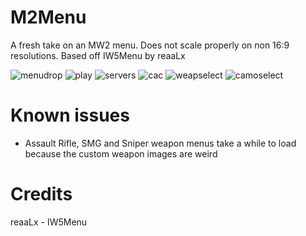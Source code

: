 # M2Menu
A fresh take on an MW2 menu. Does not scale properly on non 16:9 resolutions. Based off IW5Menu by reaaLx

![menudrop](https://i.imgur.com/MfBuc89.jpg)
![play](https://i.imgur.com/q1ajHXL.jpg)
![servers](https://i.imgur.com/TPWOkBw.jpg)
![cac](https://i.imgur.com/xsVHI5z.jpg)
![weapselect](https://i.imgur.com/PMD4oR2.jpg)
![camoselect](https://i.imgur.com/kpqZT1A.jpg)

# Known issues
- Assault Rifle, SMG and Sniper weapon menus take a while to load because the custom weapon images are weird

# Credits
reaaLx - IW5Menu
